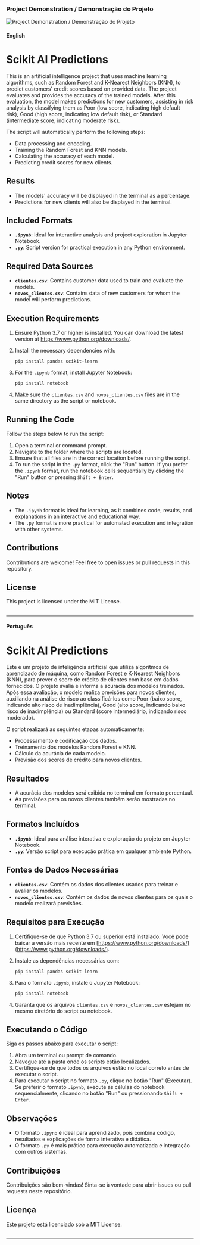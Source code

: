 ### Project Demonstration / Demonstração do Projeto

![Project Demonstration / Demonstração do Projeto](https://github.com/arnesanches/scikit-learn-ai/blob/main/Anima%C3%A7%C3%A3o.gif?raw=true)

#### English

# Scikit AI Predictions

This is an artificial intelligence project that uses machine learning algorithms, such as Random Forest and K-Nearest Neighbors (KNN), to predict customers' credit scores based on provided data. The project evaluates and provides the accuracy of the trained models. After this evaluation, the model makes predictions for new customers, assisting in risk analysis by classifying them as Poor (low score, indicating high default risk), Good (high score, indicating low default risk), or Standard (intermediate score, indicating moderate risk). 

The script will automatically perform the following steps:

- Data processing and encoding.
- Training the Random Forest and KNN models.
- Calculating the accuracy of each model.
- Predicting credit scores for new clients.

## Results

- The models' accuracy will be displayed in the terminal as a percentage.
- Predictions for new clients will also be displayed in the terminal.

## Included Formats

- **`.ipynb`**: Ideal for interactive analysis and project exploration in Jupyter Notebook.
- **`.py`**: Script version for practical execution in any Python environment.

## Required Data Sources

- **`clientes.csv`**: Contains customer data used to train and evaluate the models.
- **`novos_clientes.csv`**: Contains data of new customers for whom the model will perform predictions.

## Execution Requirements

1. Ensure Python 3.7 or higher is installed. You can download the latest version at https://www.python.org/downloads/.
2. Install the necessary dependencies with:

   `pip install pandas scikit-learn`

3. For the `.ipynb` format, install Jupyter Notebook:

   `pip install notebook`

4. Make sure the `clientes.csv` and `novos_clientes.csv` files are in the same directory as the script or notebook.

## Running the Code

Follow the steps below to run the script:

1. Open a terminal or command prompt.
2. Navigate to the folder where the scripts are located.
3. Ensure that all files are in the correct location before running the script.
4. To run the script in the `.py` format, click the "Run" button. If you prefer the `.ipynb` format, run the notebook cells sequentially by clicking the "Run" button or pressing `Shift + Enter`.
   
## Notes

- The `.ipynb` format is ideal for learning, as it combines code, results, and explanations in an interactive and educational way.
- The `.py` format is more practical for automated execution and integration with other systems.

## Contributions

Contributions are welcome! Feel free to open issues or pull requests in this repository.

## License

This project is licensed under the MIT License.

##
---

#### Português

# Scikit AI Predictions

Este é um projeto de inteligência artificial que utiliza algoritmos de aprendizado de máquina, como Random Forest e K-Nearest Neighbors (KNN), para prever o score de crédito de clientes com base em dados fornecidos. O projeto avalia e informa a acurácia dos modelos treinados. Após essa avaliação, o modelo realiza previsões para novos clientes, auxiliando na análise de risco ao classificá-los como Poor (baixo score, indicando alto risco de inadimplência), Good (alto score, indicando baixo risco de inadimplência) ou Standard (score intermediário, indicando risco moderado). 

O script realizará as seguintes etapas automaticamente:

- Processamento e codificação dos dados.
- Treinamento dos modelos Random Forest e KNN.
- Cálculo da acurácia de cada modelo.
- Previsão dos scores de crédito para novos clientes.

## Resultados

- A acurácia dos modelos será exibida no terminal em formato percentual.
- As previsões para os novos clientes também serão mostradas no terminal.

## Formatos Incluídos

- **`.ipynb`**: Ideal para análise interativa e exploração do projeto em Jupyter Notebook.
- **`.py`**: Versão script para execução prática em qualquer ambiente Python.

## Fontes de Dados Necessárias

- **`clientes.csv`**: Contém os dados dos clientes usados para treinar e avaliar os modelos.
- **`novos_clientes.csv`**: Contém os dados de novos clientes para os quais o modelo realizará previsões.

## Requisitos para Execução

1. Certifique-se de que Python 3.7 ou superior está instalado. Você pode baixar a versão mais recente em [https://www.python.org/downloads/](https://www.python.org/downloads/).
2. Instale as dependências necessárias com:

   `pip install pandas scikit-learn`

3. Para o formato `.ipynb`, instale o Jupyter Notebook:

   `pip install notebook`

4. Garanta que os arquivos `clientes.csv` e `novos_clientes.csv` estejam no mesmo diretório do script ou notebook.

## Executando o Código

Siga os passos abaixo para executar o script:

1. Abra um terminal ou prompt de comando.
2. Navegue até a pasta onde os scripts estão localizados.
3. Certifique-se de que todos os arquivos estão no local correto antes de executar o script.
4. Para executar o script no formato `.py`, clique no botão "Run" (Executar). Se preferir o formato `.ipynb`, execute as células do notebook sequencialmente, clicando no botão "Run" ou pressionando `Shift + Enter`.

## Observações

- O formato `.ipynb` é ideal para aprendizado, pois combina código, resultados e explicações de forma interativa e didática.
- O formato `.py` é mais prático para execução automatizada e integração com outros sistemas.

## Contribuições

Contribuições são bem-vindas! Sinta-se à vontade para abrir issues ou pull requests neste repositório.

## Licença

Este projeto está licenciado sob a MIT License.

##
---

